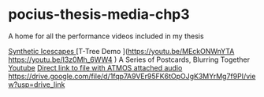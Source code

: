 # pocius-thesis-media-chp3
A home for all the performance videos included in my thesis

[Synthetic Icescapes
](https://www.youtube.com/watch?v=Jn8iVg3SdPk&ab_channel=IDMIL
)
[T-Tree Demo
](https://youtu.be/MEckONWnYTA https://youtu.be/I3z0Mh_6WW4
)
A Series of Postcards, Blurring Together 
[Youtube](https://youtu.be/KOhy9aR8rIc
)
[Direct link to file with ATMOS attached audio
](https://drive.google.com/file/d/1fqp7A9VEr95FK6tOpOJgK3MYrMg7f9PI/view?usp=drive_link)https://drive.google.com/file/d/1fqp7A9VEr95FK6tOpOJgK3MYrMg7f9PI/view?usp=drive_link
